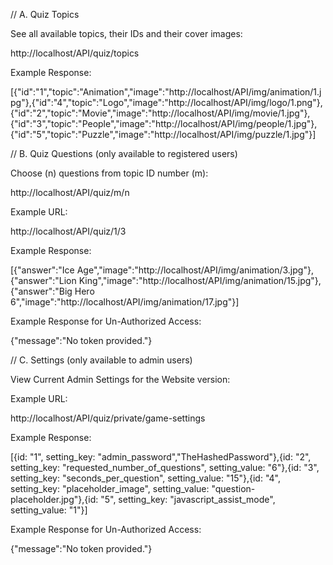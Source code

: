 // A. Quiz Topics

See all available topics, their IDs and their cover images:

http://localhost/API/quiz/topics

Example Response:

[{"id":"1","topic":"Animation","image":"http:\/\/localhost\/API\/img\/animation\/1.jpg"},{"id":"4","topic":"Logo","image":"http:\/\/localhost\/API\/img\/logo\/1.png"},{"id":"2","topic":"Movie","image":"http:\/\/localhost\/API\/img\/movie\/1.jpg"},{"id":"3","topic":"People","image":"http:\/\/localhost\/API\/img\/people\/1.jpg"},{"id":"5","topic":"Puzzle","image":"http:\/\/localhost\/API\/img\/puzzle\/1.jpg"}]


// B. Quiz Questions (only available to registered users)

Choose (n) questions from topic ID number (m):

http://localhost/API/quiz/m/n

Example URL:

http://localhost/API/quiz/1/3

Example Response:

[{"answer":"Ice Age","image":"http:\/\/localhost\/API\/img\/animation\/3.jpg"},{"answer":"Lion King","image":"http:\/\/localhost\/API\/img\/animation\/15.jpg"},{"answer":"Big Hero 6","image":"http:\/\/localhost\/API\/img\/animation\/17.jpg"}]

Example Response for Un-Authorized Access:

{"message":"No token provided."}


// C. Settings (only available to admin users)

View Current Admin Settings for the Website version:

Example URL:

http://localhost/API/quiz/private/game-settings

Example Response:

[{id: "1", setting_key: "admin_password","TheHashedPassword"},{id: "2", setting_key: "requested_number_of_questions", setting_value: "6"},{id: "3", setting_key: "seconds_per_question", setting_value: "15"},{id: "4", setting_key: "placeholder_image", setting_value: "question-placeholder.jpg"},{id: "5", setting_key: "javascript_assist_mode", setting_value: "1"}]

Example Response for Un-Authorized Access:

{"message":"No token provided."}